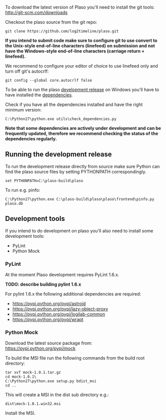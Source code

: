 To download the latest version of Plaso you'll need to install the git tools: http://git-scm.com/downloads

Checkout the plaso source from the git repo:
```
git clone https://github.com/log2timeline/plaso.git
```

**If you intend to submit code make sure to configure git to use convert to the Unix-style end-of-line characters (linefeed) on submission and not have the Windows-style end-of-line characters (carriage return + linefeed).** 

We recommend to configure your editor of choice to use linefeed only and turn off git's autocrlf:
```
git config --global core.autocrlf false
```

To be able to run the plaso [development release](https://github.com/log2timeline/plaso/wiki/Releases-and-roadmap) on Windows you'll have to have installed the [dependencies](https://github.com/log2timeline/plaso/wiki/Dependencies).

Check if you have all the dependencies installed and have the right minimum version:
```
C:\Python27\python.exe utils\check_dependencies.py
```

**Note that some dependencies are actively under development and can be frequently updated, therefore we recommend checking the status of the dependencies regularly.**

## Running the development release
To run the development release directly from source make sure Python can find the plaso source files by setting PYTHONPATH correspondingly.
```
set PYTHONPATH=C:\plaso-build\plaso
```

To run e.g. pinfo:
```
C:\Python27\python.exe C:\plaso-build\plaso\plaso\frontend\pinfo.py plaso.db
```

## Development tools
If you intend to do development on plaso you'll also need to install some development tools:

* PyLint
* Python Mock

### PyLint
At the moment Plaso development requires PyLint 1.6.x.

**TODO: describe building pylint 1.6.x**

For pylint 1.6.x the following additional dependencies are required:
* https://pypi.python.org/pypi/astroid
* https://pypi.python.org/pypi/lazy-object-proxy
* https://pypi.python.org/pypi/logilab-common
* https://pypi.python.org/pypi/wrapt

### Python Mock
Download the latest source package from: https://pypi.python.org/pypi/mock

To build the MSI file run the following commands from the build root directory:
```
tar xvf mock-1.0.1.tar.gz
cd mock-1.0.1\
C:\Python27\python.exe setup.py bdist_msi
cd ..
```

This will create a MSI in the dist sub directory e.g.:
```
dist\mock-1.0.1.win32.msi
```

Install the MSI.
